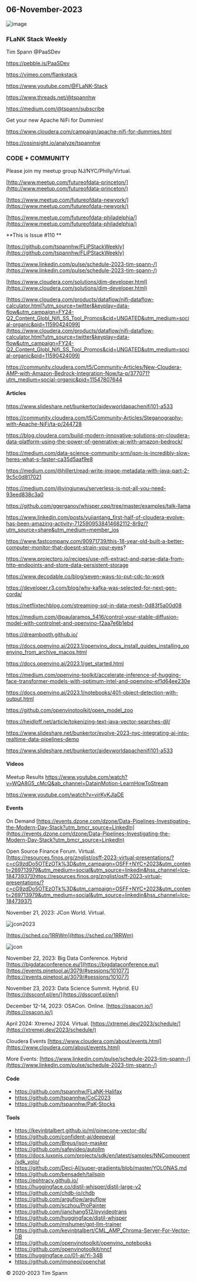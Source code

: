 ## 06-November-2023

![image](https://github.com/tspannhw/FLiPStackWeekly/assets/18673814/653bed11-b3af-4adb-917f-000668a15ed7)


### FLaNK Stack Weekly


Tim Spann @PaaSDev

https://pebble.is/PaaSDev

https://vimeo.com/flankstack

https://www.youtube.com/@FLaNK-Stack

https://www.threads.net/@tspannhw

https://medium.com/@tspann/subscribe

Get your new Apache NiFi for Dummies!

https://www.cloudera.com/campaign/apache-nifi-for-dummies.html

https://ossinsight.io/analyze/tspannhw



### CODE + COMMUNITY

Please join my meetup group NJ/NYC/Philly/Virtual. 

[http://www.meetup.com/futureofdata-princeton/](http://www.meetup.com/futureofdata-princeton/)

[https://www.meetup.com/futureofdata-newyork/](https://www.meetup.com/futureofdata-newyork/)

[https://www.meetup.com/futureofdata-philadelphia/](https://www.meetup.com/futureofdata-philadelphia/)


**This is Issue #110 **

[https://github.com/tspannhw/FLiPStackWeekly](https://github.com/tspannhw/FLiPStackWeekly)

[https://www.linkedin.com/pulse/schedule-2023-tim-spann-/](https://www.linkedin.com/pulse/schedule-2023-tim-spann-/)

[https://www.cloudera.com/solutions/dim-developer.html](https://www.cloudera.com/solutions/dim-developer.html)

[https://www.cloudera.com/products/dataflow/nifi-dataflow-calculator.html?utm_source=twitter&keyplay=data-flow&utm_campaign=FY24-Q2_Content_Globl_Nifi_SS_Tool_Promos&cid=UNGATED&utm_medium=social-organic&pid=11590424099](https://www.cloudera.com/products/dataflow/nifi-dataflow-calculator.html?utm_source=twitter&keyplay=data-flow&utm_campaign=FY24-Q2_Content_Globl_Nifi_SS_Tool_Promos&cid=UNGATED&utm_medium=social-organic&pid=11590424099)

[https://community.cloudera.com/t5/Community-Articles/New-Cloudera-AMP-with-Amazon-Bedrock-Integration-Now/ta-p/377071?utm_medium=social-organic&pid=11547807644
](https://community.cloudera.com/t5/Community-Articles/New-Cloudera-AMP-with-Amazon-Bedrock-Integration-Now/ta-p/377071?utm_medium=social-organic&pid=11547807644)


#### Articles


https://www.slideshare.net/bunkertor/aidevworldapachenifi101-a533

https://community.cloudera.com/t5/Community-Articles/Steganography-with-Apache-NiFi/ta-p/244728

https://blog.cloudera.com/build-modern-innovative-solutions-on-cloudera-data-platform-using-the-power-of-generative-ai-with-amazon-bedrock/

https://medium.com/data-science-community-srm/json-is-incredibly-slow-heres-what-s-faster-ca35d5aaf9e8

https://medium.com/@hillert/read-write-image-metadata-with-java-part-2-9c5c0d817021

https://medium.com/@yingjunwu/serverless-is-not-all-you-need-93eed838c3a0

https://github.com/ggerganov/whisper.cpp/tree/master/examples/talk-llama

https://www.linkedin.com/posts/yujiantang_first-half-of-cloudera-evolve-has-been-amazing-activity-7125909538414682112-8r9z/?utm_source=share&utm_medium=member_ios

https://www.fastcompany.com/90971739/this-18-year-old-built-a-better-computer-monitor-that-doesnt-strain-your-eyes?

https://www.projectpro.io/recipes/use-nifi-extract-and-parse-data-from-http-endpoints-and-store-data-persistent-storage

https://www.decodable.co/blog/seven-ways-to-put-cdc-to-work

https://developer.r3.com/blog/why-kafka-was-selected-for-next-gen-corda/

https://netflixtechblog.com/streaming-sql-in-data-mesh-0d83f5a00d08

https://medium.com/@paularamos_5416/control-your-stable-diffusion-model-with-controlnet-and-openvino-f2aa7e6b1ebd

https://dreambooth.github.io/

https://docs.openvino.ai/2023.1/openvino_docs_install_guides_installing_openvino_from_archive_macos.html

https://docs.openvino.ai/2023.1/get_started.html

https://medium.com/openvino-toolkit/accelerate-inference-of-hugging-face-transformer-models-with-optimum-intel-and-openvino-ef1d64ee230e

https://docs.openvino.ai/2023.1/notebooks/401-object-detection-with-output.html

https://github.com/openvinotoolkit/open_model_zoo

https://heidloff.net/article/tokenizing-text-java-vector-searches-djl/

https://www.slideshare.net/bunkertor/evolve-2023-nyc-integrating-ai-into-realtime-data-pipelines-demo

https://www.slideshare.net/bunkertor/aidevworldapachenifi101-a533



#### Videos

Meetup Results
https://www.youtube.com/watch?v=WQA8G5_cMcQ&ab_channel=DatainMotion-LearnHowToStream

https://www.youtube.com/watch?v=virKyKJlaDE



#### Events


On Demand
[https://events.dzone.com/dzone/Data-Pipelines-Investigating-the-Modern-Day-Stack?utm_bmcr_source=LinkedIn](https://events.dzone.com/dzone/Data-Pipelines-Investigating-the-Modern-Day-Stack?utm_bmcr_source=LinkedIn)

Open Source Finance Forum.  Virtual.
[https://resources.finos.org/znglist/osff-2023-virtual-presentations/?c=cG9zdDo5OTEzOTk%3D&utm_campaign=OSFF+NYC+2023&utm_content=269713979&utm_medium=social&utm_source=linkedin&hss_channel=lcp-18473937](https://resources.finos.org/znglist/osff-2023-virtual-presentations/?c=cG9zdDo5OTEzOTk%3D&utm_campaign=OSFF+NYC+2023&utm_content=269713979&utm_medium=social&utm_source=linkedin&hss_channel=lcp-18473937)

November 21, 2023: JCon World. Virtual.

![jcon2023](https://github.com/tspannhw/FLiPStackWeekly/blob/main/images/Timothy%20Spann%20-%20Continuous%20SQL%20with%20Kafka%20and%20Flink.png?raw=true)

[https://sched.co/1RRWm](https://sched.co/1RRWm)

![jcon](https://github.com/tspannhw/FLiPStackWeekly/blob/main/images/JCON_WORLD_2023_Logo.png?raw=true)


November 22, 2023: Big Data Conference.   Hybrid  
[https://bigdataconference.eu/](https://bigdataconference.eu/)
[https://events.pinetool.ai/3079/#sessions/101077](https://events.pinetool.ai/3079/#sessions/101077)

November 23, 2023:  Data Science Summit.  Hybrid. EU
[https://dssconf.pl/en/](https://dssconf.pl/en/)

December 12-14, 2023:  OSACon.   Online.
[https://osacon.io/](https://osacon.io/)

April 2024: XtremeJ 2024. Virtual.
[https://xtremej.dev/2023/schedule/](https://xtremej.dev/2023/schedule/)


Cloudera Events
[https://www.cloudera.com/about/events.html](https://www.cloudera.com/about/events.html)

More Events:
[https://www.linkedin.com/pulse/schedule-2023-tim-spann-/](https://www.linkedin.com/pulse/schedule-2023-tim-spann-/)


#### Code

* https://github.com/tspannhw/FLaNK-Halifax
* https://github.com/tspannhw/CoC2023
* https://github.com/tspannhw/PaK-Stocks
  

#### Tools

* https://kevinbtalbert.github.io/ml/pinecone-vector-db/
* https://github.com/confident-ai/deepeval
* https://github.com/Breus/json-masker
* https://github.com/safevideo/autollm
* https://docs.luxonis.com/projects/sdk/en/latest/samples/NNComponent/sdk_yolo/
* https://github.com/Deci-AI/super-gradients/blob/master/YOLONAS.md
* https://github.com/bensadeh/tailspin
* https://ephtracy.github.io/
* https://huggingface.co/distil-whisper/distil-large-v2
* https://github.com/chdb-io/chdb
* https://github.com/arguflow/arguflow
* https://github.com/sczhou/ProPainter
* https://github.com/jianchang512/pyvideotrans
* https://github.com/huggingface/distil-whisper
* https://github.com/mshumer/gpt-llm-trainer
* https://github.com/kevinbtalbert/CML_AMP_Chroma-Server-For-Vector-DB
* https://github.com/openvinotoolkit/openvino_notebooks
* https://github.com/openvinotoolkit/nncf
* https://huggingface.co/01-ai/Yi-34B
* https://github.com/imoneoi/openchat

&copy; 2020-2023 Tim Spann
